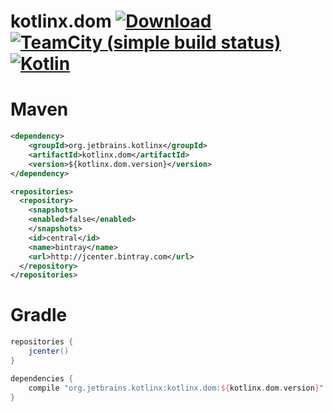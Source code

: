 # kotlinx.dom [ ![Download](https://api.bintray.com/packages/kotlin/kotlinx.dom/kotlinx.dom/images/download.svg) ](https://bintray.com/kotlin/kotlinx.dom/kotlinx.dom/_latestVersion) [![TeamCity (simple build status)](https://img.shields.io/teamcity/http/teamcity.jetbrains.com/s/KotlinTools_KotlinxDom_Build.svg)](https://teamcity.jetbrains.com/viewType.html?buildTypeId=KotlinTools_KotlinxDom_Build&branch_Kotlin_KotlinX=%3Cdefault%3E&tab=buildTypeStatusDiv&guest=1) [ ![Kotlin](https://img.shields.io/badge/Kotlin-1.0.0--beta--4589-blue.svg) ](https://kotlinlang.org/)

# Maven 

```xml
<dependency>
    <groupId>org.jetbrains.kotlinx</groupId>
    <artifactId>kotlinx.dom</artifactId>
    <version>${kotlinx.dom.version}</version>
</dependency>

<repositories>
  <repository>
    <snapshots>
    <enabled>false</enabled>
    </snapshots>
    <id>central</id>
    <name>bintray</name>
    <url>http://jcenter.bintray.com</url>
  </repository>
</repositories>
```

# Gradle

```groovy
repositories {
    jcenter()
}

dependencies {
    compile "org.jetbrains.kotlinx:kotlinx.dom:${kotlinx.dom.version}"
}
```
